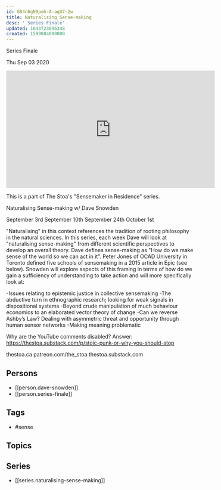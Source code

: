 ```yaml
---
id: G84n6gN9pmh-A-agU7-2w
title: Naturalising Sense-making
desc: ' Series Finale'
updated: 1643723096348
created: 1599084000000
---
```



 Series Finale

Thu Sep 03 2020

<iframe width="560" height="315" src="https://www.youtube.com/embed/4wybSzFt3Dc" title="Naturalising Sense-making: Series Finale w/ Dave Snowden. October 1st, 2020" frameborder="0" allow="accelerometer; autoplay; clipboard-write; encrypted-media; gyroscope; picture-in-picture" allowfullscreen ></iframe>

This is a part of The Stoa's "Sensemaker in Residence" series. 

Naturalising Sense-making w/ Dave Snowden

September 3rd
September 10th
September 24th
October 1st

"Naturalising" in this context references the tradition of rooting philosophy in the natural sciences. In this series, each week Dave will look at "naturalising sense-making" from different scientific perspectives to develop an overall theory. Dave defines sense-making as "How do we make sense of the world so we can act in it”. Peter Jones of OCAD University in Toronto defined five schools of sensemaking in a 2015 article in Epic (see below). Snowden will explore aspects of this framing in terms of how do we gain a sufficiency of understanding to take action and will more specifically look at:

-Issues relating to epistemic justice in collective sensemaking
-The abductive turn in ethnographic research; looking for weak signals in dispositional systems
-Beyond crude manipulation of much behaviour economics to an elaborated vector theory of change
-Can we reverse Ashby’s Law? Dealing with asymmetric threat and opportunity through human sensor networks
-Making meaning problematic

Why are the YouTube comments disabled? Answer: https://thestoa.substack.com/p/stoic-punk-or-why-you-should-stop

thestoa.ca
patreon.com/the_stoa
thestoa.substack.com

## Persons

- [[person.dave-snowden]]
- [[person.series-finale]]

## Tags

- #sense

## Topics



## Series

- [[series.naturalising-sense-making]]

